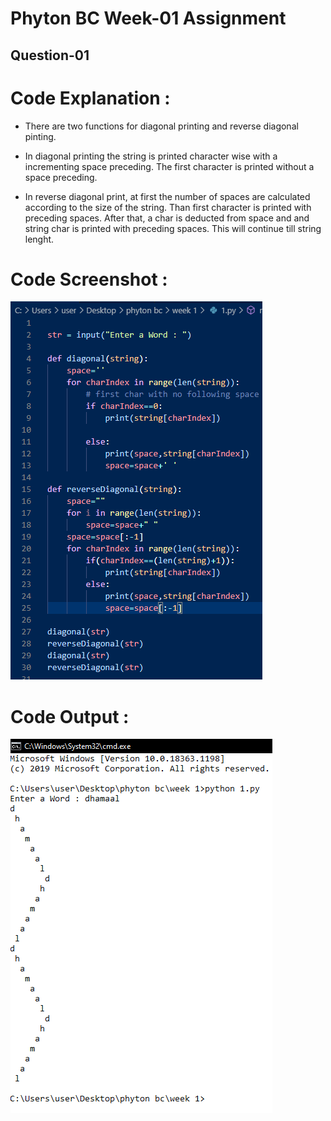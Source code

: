# Phyton BC Week-01 Assignment

## Question-01

# Code Explanation :
* There are two functions for diagonal printing and reverse diagonal pinting.

* In diagonal printing the string is printed character wise with a incrementing space preceding. The first character is printed without a space preceding.

* In reverse diagonal print, at first the number of spaces are calculated according to the size of the string. Than first character is printed with preceding spaces. After that, a char is deducted from space and and string char is printed with preceding spaces. This will continue till string lenght.
# 

# Code Screenshot :
![](week_1/images/1_code.png)

#
# Code Output :
![](week_1/images/1_output.png)



